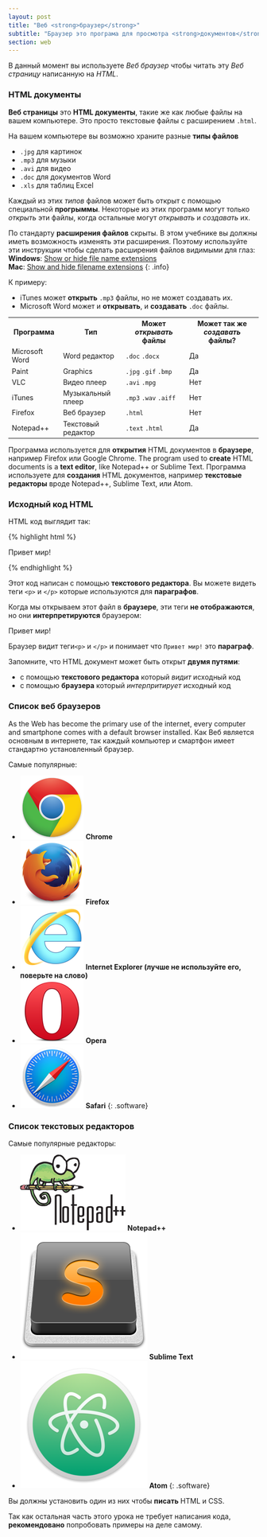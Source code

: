 ```yaml
---
layout: post
title: "Веб <strong>браузер</strong>"
subtitle: "Браузер это програма для просмотра <strong>документов</strong>. Каких документов? <strong>Веб страниц</strong>."
section: web
---
```


В данный момент вы используете _Веб браузер_ чтобы читать эту _Веб страницу_ написанную на _HTML_.

### HTML документы

**Веб страницы** это **HTML документы**, такие же как любые файлы на вашем компьютере. Это просто текстовые файлы с расширением `.html`.

На вашем компьютере вы возможно храните разные **типы файлов**

* `.jpg` для картинок
* `.mp3` для музыки
* `.avi` для видео
* `.doc` для документов Word
* `.xls` для таблиц Excel

Каждый из этих _типов_ файлов может быть открыт с помощью специальной **прогрыммы**. Некоторые из этих программ могут только _открыть_ эти файлы, когда остальные могут _открывать_ и _создавать_ их.

По стандарту **расширения файлов** скрыты. В этом учебнике вы должны иметь возможность изменять эти расширения. Поэтому используйте эти инструкции чтобы сделать расширения файлов видимыми для глаз:
**Windows**: [Show or hide file name extensions](http://windows.microsoft.com/en-us/windows/show-hide-file-name-extensions)  
**Mac**: [Show and hide filename extensions](https://support.apple.com/kb/PH10845?locale=en_US)
{: .info}

К примеру:

* iTunes может **открыть** `.mp3` файлы, но не может создавать их.
* Microsoft Word может и **открывать**, и  **создавать** `.doc` файлы.

<div class="table">
  <table>
    <tr>
      <th>Программа</th>
      <th>Тип</th>
      <th>
        Может <em>открывать</em> файлы
      </th>
      <th>
        Может так же <em>создавать</em> файлы?
      </th>
    </tr>
    <tr>
      <td>Microsoft Word</td>
      <td>Word редактор</td>
      <td>
        <code>.doc</code>
        <code>.docx</code>
      </td>
      <td class="yes"><span>Да</span></td>
    </tr>
    <tr>
      <td>Paint</td>
      <td>Graphics</td>
      <td>
        <code>.jpg</code>
        <code>.gif</code>
        <code>.bmp</code>
      </td>
      <td class="yes"><span>Да</span></td>
    </tr>
    <tr>
      <td>VLC</td>
      <td>Видео плеер</td>
      <td>
        <code>.avi</code>
        <code>.mpg</code>
      </td>
      <td class="no">Нет</td>
    </tr>
    <tr>
      <td>iTunes</td>
      <td>Музыкальный плеер</td>
      <td>
        <code>.mp3</code>
        <code>.wav</code>
        <code>.aiff</code>
      </td>
      <td class="no">Нет</td>
    </tr>
    <tr>
      <td>Firefox</td>
      <td>Веб браузер</td>
      <td>
        <code>.html</code>
      </td>
      <td class="no">Нет</td>
    </tr>
    <tr>
      <td>Notepad++</td>
      <td>Текстовый редактор</td>
      <td>
        <code>.text</code>
        <code>.html</code>
      </td>
      <td class="yes"><span>Да</span></td>
    </tr>
  </table>
</div>

Программа используется для **открытия** HTML документов в **браузере**, например Firefox или Google Chrome.
The program used to **create** HTML documents is a **text editor**, like Notepad++ or Sublime Text.
Программа используете для **создания** HTML документов, например **текстовые редакторы** вроде Notepad++, Sublime Text, или Atom.

### Исходный код HTML

HTML код выглядит так:

{% highlight html %}
<p>Привет мир!</p>
{% endhighlight %}

Этот код написан с помощью **текстового редактора**. Вы можете видеть теги `<p>` и `</p>` которые используются для **параграфов**.

Когда мы открываем этот файл в **браузере**, эти теги **не отображаются**, но они **интерпретируются** браузером:

<div class="result">
  <p>Привет мир!</p>
</div>

Браузер видит теги`<p>` и `</p>` и понимает что `Привет мир!` это **параграф**.

Запомните, что HTML документ может быть открыт **двумя путями**:

* с помощью **текстового редактора** который _видит_ исходный код
* с помощью **браузера** который _интерпритирует_ исходный код

### Список веб браузеров

As the Web has become the primary use of the internet, every computer and smartphone comes with a default browser installed.
Как Веб является основным в интернете, так каждый компьютер и смартфон имеет стандартно установленный браузер.

Самые популярные:

* [![Chrome](/images/web-browsers/chrome.png)](http://www.google.com/chrome/) **Chrome**
* [![Firefox](/images/web-browsers/firefox.png)](https://www.mozilla.org/firefox/) **Firefox**
* [![Internet Explorer](/images/web-browsers/internet-explorer.png)](https://www.microsoft.com/download/internet-explorer.aspx) **Internet Explorer (<span class="no">лучше не используйте его, поверьте на слово</span>)**
* [![Opera](/images/web-browsers/opera.png)](http://www.opera.com/) **Opera**
* [![Safari](/images/web-browsers/safari.png)](http://www.apple.com/safari/) **Safari**
{: .software}

### Список текстовых редакторов

Самые популярные редакторы:

* [![Notepad++](/images/text-editors/notepad-plus-plus.png)](https://notepad-plus-plus.org/) **Notepad++**
* [![Sublime Text](/images/text-editors/sublime-text.png)](http://www.sublimetext.com/) **Sublime Text**
* [![Sublime Text](/images/text-editors/atom.png)](http://www.atom.io/) **Atom**
{: .software}

Вы должны установить один из них чтобы **писать** HTML и CSS.

Так как остальная часть этого урока не требует написания кода, **рекомендовано** попробовать примеры на деле самому.
